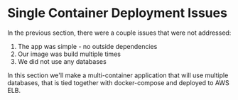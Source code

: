 # Single Container Deployment Issues

In the previous section, there were a couple issues that were not addressed:
1. The app was simple - no outside dependencies
2. Our image was build multiple times
3. We did not use any databases

In this section we'll make a multi-container application that will use multiple databases, that is tied together with docker-compose and deployed to AWS ELB.

